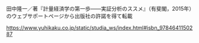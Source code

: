 田中隆一／著『計量経済学の第一歩――実証分析のススメ』（有斐閣，2015年）のウェブサポートページから出版社の許諾を得て転載

https://www.yuhikaku.co.jp/static/studia_ws/index.html#isbn_9784641150287
